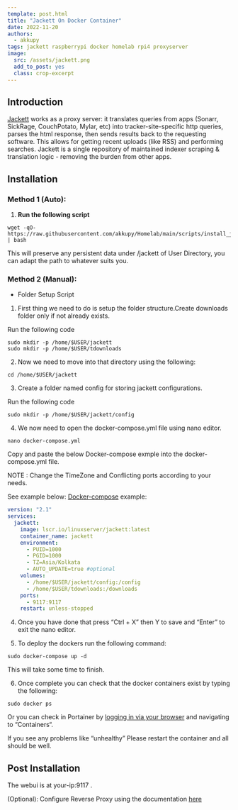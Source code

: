 ```yaml
---
template: post.html
title: "Jackett On Docker Container"
date: 2022-11-20
authors:
  - akkupy
tags: jackett raspberrypi docker homelab rpi4 proxyserver
image:
  src: /assets/jackett.png
  add_to_post: yes
  class: crop-excerpt
---
```



## Introduction

[Jackett](https://github.com/Jackett/Jackett) works as a proxy server: it translates queries from apps (Sonarr, SickRage, CouchPotato, Mylar, etc) into tracker-site-specific http queries, parses the html response, then sends results back to the requesting software. This allows for getting recent uploads (like RSS) and performing searches. Jackett is a single repository of maintained indexer scraping & translation logic - removing the burden from other apps.

## Installation

### Method 1 (Auto):

1. **Run the following script**

```
wget -qO- https://raw.githubusercontent.com/akkupy/Homelab/main/scripts/install_jackett.sh | bash
```

This will preserve any persistent data under /jackett of User Directory, you can adapt the path to whatever suits you.

### Method 2 (Manual):

* Folder Setup Script

1. First thing we need to do is setup the folder structure.Create downloads folder only if not already exists.

Run the following code
```
sudo mkdir -p /home/$USER/jackett
sudo mkdir -p /home/$USER/tdownloads
```

2. Now we need to move into that directory using the following:

```
cd /home/$USER/jackett
```
3. Create a folder named config for storing jackett configurations.

Run the following code
```
sudo mkdir -p /home/$USER/jackett/config
```
4. We now need to open the docker-compose.yml file using nano editor.

```
nano docker-compose.yml
```
Copy and paste the below Docker-compose exmple into the docker-compose.yml file.

NOTE : Change the TimeZone and Conflicting ports according to your needs.

See example below:
[Docker-compose](https://docs.docker.com/compose/install/) example:

```yaml
version: "2.1"
services:
  jackett:
    image: lscr.io/linuxserver/jackett:latest
    container_name: jackett
    environment:
      - PUID=1000
      - PGID=1000
      - TZ=Asia/Kolkata
      - AUTO_UPDATE=true #optional
    volumes:
      - /home/$USER/jackett/config:/config
      - /home/$USER/tdownloads:/downloads
    ports:
      - 9117:9117
    restart: unless-stopped
```
4. Once you have done that press “Ctrl + X” then Y to save and “Enter” to exit the nano editor.

5. To deploy the dockers run the following command:

```
sudo docker-compose up -d
```

This will take some time to finish.

6. Once complete you can check that the docker containers exist by typing the following:

```
sudo docker ps
```

Or you can check in Portainer by [logging in via your browser](https://github.com/akkupy/Homelab#login-to-portainer) and navigating to “Containers“.

If you see any problems like “unhealthy” Please restart the container and all should be well.

## Post Installation

The webui is at your-ip:9117 .

(Optional): Configure Reverse Proxy using the documentation [here](https://github.com/akkupy/Homelab/blob/main/docs/nginx_proxy_manager.md#first-proxy-host-setup)